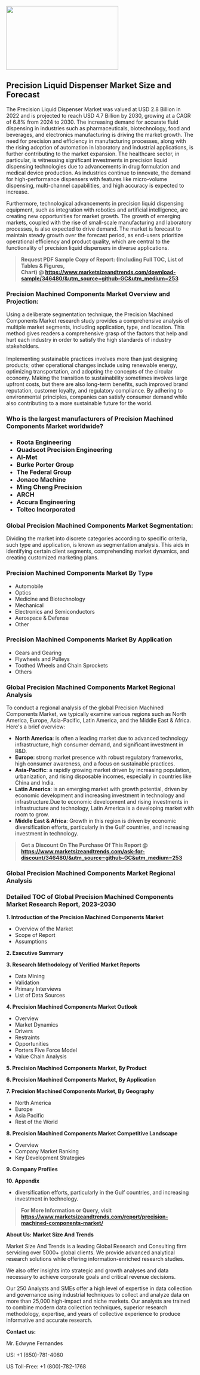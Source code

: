 <p><img class="alignnone size-medium wp-image-20088" src="https://ffe5etoiles.com/wp-content/uploads/2024/12/MST1-300x171.png" alt="" width="300" height="171" /></p><h2>Precision Liquid Dispenser Market Size and Forecast</h2><p>The Precision Liquid Dispenser Market was valued at USD 2.8 Billion in 2022 and is projected to reach USD 4.7 Billion by 2030, growing at a CAGR of 6.8% from 2024 to 2030. The increasing demand for accurate fluid dispensing in industries such as pharmaceuticals, biotechnology, food and beverages, and electronics manufacturing is driving the market growth. The need for precision and efficiency in manufacturing processes, along with the rising adoption of automation in laboratory and industrial applications, is further contributing to the market expansion. The healthcare sector, in particular, is witnessing significant investments in precision liquid dispensing technologies due to advancements in drug formulation and medical device production. As industries continue to innovate, the demand for high-performance dispensers with features like micro-volume dispensing, multi-channel capabilities, and high accuracy is expected to increase.</p><p>Furthermore, technological advancements in precision liquid dispensing equipment, such as integration with robotics and artificial intelligence, are creating new opportunities for market growth. The growth of emerging markets, coupled with the rise of small-scale manufacturing and laboratory processes, is also expected to drive demand. The market is forecast to maintain steady growth over the forecast period, as end-users prioritize operational efficiency and product quality, which are central to the functionality of precision liquid dispensers in diverse applications.</p></p><blockquote id="" class=""><strong>Request PDF Sample Copy of Report: (Including Full TOC, List of Tables &amp; Figures, Chart)&nbsp;@&nbsp;<strong><a href="https://www.marketsizeandtrends.com/download-sample/346480/&utm_source=github-GC&utm_medium=253" target="_blank">https://www.marketsizeandtrends.com/download-sample/346480/&utm_source=github-GC&utm_medium=253</a></strong></strong></blockquote><h3 id="" class="">Precision Machined Components Market&nbsp;Overview and Projection:</h3><p id="" class="">Using a deliberate segmentation technique, the Precision Machined Components Market research study provides a comprehensive analysis of multiple market segments, including application, type, and location. This method gives readers a comprehensive grasp of the factors that help and hurt each industry in order to satisfy the high standards of industry stakeholders. <br /> <br />Implementing sustainable practices involves more than just designing products; other operational changes include using renewable energy, optimizing transportation, and adopting the concepts of the circular economy. Making the transition to sustainability sometimes involves large upfront costs, but there are also long-term benefits, such improved brand reputation, customer loyalty, and regulatory compliance. By adhering to environmental principles, companies can satisfy consumer demand while also contributing to a more sustainable future for the world.</p><h3 id="" class="">Who is the largest manufacturers of&nbsp;Precision Machined Components Market worldwide?</h3><h3 class=""><p><ul><li>Roota Engineering </li><li> Quadscot Precision Engineering </li><li> Al-Met </li><li> Burke Porter Group </li><li> The Federal Group </li><li> Jonaco Machine </li><li> Ming Cheng Precision </li><li> ARCH </li><li> Accura Engineering </li><li> Toltec Incorporated</li></ul></p></h3><h3 id="" class="">Global&nbsp;Precision Machined Components Market Segmentation:</h3><p id="" class="">Dividing the market into discrete categories according to specific criteria, such type and application, is known as segmentation analysis. This aids in identifying certain client segments, comprehending market dynamics, and creating customized marketing plans.</p><h3 id="" class="">Precision Machined Components Market&nbsp;By Type</h3><p><p><ul><li>Automobile</li><li> Optics</li><li> Medicine and Biotechnology</li><li> Mechanical</li><li> Electronics and Semiconductors</li><li> Aerospace & Defense</li><li> Other</p></li></ul></p></p><h3 id="" class="">Precision Machined Components Market&nbsp;By Application</h3><p class=""><p><ul><li>Gears and Gearing</li><li> Flywheels and Pulleys</li><li> Toothed Wheels and Chain Sprockets</li><li> Others</li></ul></p></p><h3 id="" class="">Global Precision Machined Components Market Regional Analysis</h3><p id="" class="">To conduct a regional analysis of the global Precision Machined Components Market, we typically examine various regions such as North America, Europe, Asia-Pacific, Latin America, and the Middle East &amp; Africa. Here's a brief overview:</p><ul><li><strong>North America</strong>: is often a leading market due to advanced technology infrastructure, high consumer demand, and significant investment in R&amp;D.</li><li><strong>Europe</strong>: strong market presence with robust regulatory frameworks, high consumer awareness, and a focus on sustainable practices.</li><li><strong>Asia-Pacific</strong>: a rapidly growing market driven by increasing population, urbanization, and rising disposable incomes, especially in countries like China and India.</li><li><strong>Latin America</strong>: is an emerging market with growth potential, driven by economic development and increasing investment in technology and infrastructure.Due to economic development and rising investments in infrastructure and technology, Latin America is a developing market with room to grow.</li><li><strong>Middle East &amp; Africa</strong>: Growth in this region is driven by economic diversification efforts, particularly in the Gulf countries, and increasing investment in technology.</li></ul><blockquote id="" class=""><strong>Get a Discount On The Purchase Of This Report @ <strong><a href="https://www.marketsizeandtrends.com/ask-for-discount/346480/&utm_source=github-GC&utm_medium=253" target="_blank">https://www.marketsizeandtrends.com/ask-for-discount/346480/&utm_source=github-GC&utm_medium=253</a></strong></strong></blockquote><h3 id="" class="">Global Precision Machined Components Market Regional Analysis</h3><h3 id="" class="">Detailed TOC of Global Precision Machined Components Market Research Report, 2023-2030</h3><p id="" class=""><strong>1. Introduction of the Precision Machined Components Market</strong></p><ul><li>Overview of the Market</li><li>Scope of Report</li><li>Assumptions</li></ul><p id="" class=""><strong>2. Executive Summary</strong></p><p id="" class=""><strong>3. Research Methodology of Verified Market Reports</strong></p><ul><li>Data Mining</li><li>Validation</li><li>Primary Interviews</li><li>List of Data Sources</li></ul><p id="" class=""><strong>4. Precision Machined Components Market Outlook</strong></p><ul><li>Overview</li><li>Market Dynamics</li><li>Drivers</li><li>Restraints</li><li>Opportunities</li><li>Porters Five Force Model</li><li>Value Chain Analysis</li></ul><p id="" class=""><strong>5. Precision Machined Components Market, By Product</strong></p><p id="" class=""><strong>6. Precision Machined Components Market, By Application</strong></p><p id="" class=""><strong>7. Precision Machined Components Market, By Geography</strong></p><ul><li>North America</li><li>Europe</li><li>Asia Pacific</li><li>Rest of the World</li></ul><p id="" class=""><strong>8. Precision Machined Components Market Competitive Landscape</strong></p><ul><li>Overview</li><li>Company Market Ranking</li><li>Key Development Strategies</li></ul><p id="" class=""><strong>9. Company Profiles</strong></p><p id="" class=""><strong>10. Appendix</strong></p><ul><li>diversification efforts, particularly in the Gulf countries, and increasing investment in technology.</li></ul><blockquote id="" class=""><strong>For More Information or Query, visit <strong><strong><a href="https://www.marketsizeandtrends.com/report/precision-machined-components-market/" target="_blank">https://www.marketsizeandtrends.com/report/precision-machined-components-market/</a></strong></strong></strong></blockquote><p id="" class=""><strong>About Us: Market Size And Trends</strong></p><p id="" class="">Market Size And Trends is a leading Global Research and Consulting firm servicing over 5000+ global clients. We provide advanced analytical research solutions while offering information-enriched research studies.</p><p id="" class="">We also offer insights into strategic and growth analyses and data necessary to achieve corporate goals and critical revenue decisions.</p><p id="" class="">Our 250 Analysts and SMEs offer a high level of expertise in data collection and governance using industrial techniques to collect and analyze data on more than 25,000 high-impact and niche markets. Our analysts are trained to combine modern data collection techniques, superior research methodology, expertise, and years of collective experience to produce informative and accurate research.</p><p id="" class=""><strong>Contact us:</strong></p><p id="" class="">Mr. Edwyne Fernandes</p><p id="" class="">US: +1 (650)-781-4080</p><p id="" class="">US Toll-Free: +1 (800)-782-1768</p>
